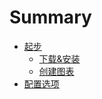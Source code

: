 # Summary

* [起步](README.md)
  * [下载&安装](xia-8f7d26-an-zhuang.md)
  * [创建图表](chuang-jian-tu-biao.md)
* [配置选项](pei-zhi-xuan-xiang.md)

